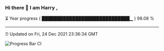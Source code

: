 ### Hi there 👋 I am Harry , 

⏳ Year progress { █████████████████████████████▁ } 98.08 %

---

⏰ Updated on Fri, 24 Dec 2021 23:36:34 GMT

![Progress Bar CI](https://github.com/duykhang68/duykhang68/workflows/Progress%20Bar%20CI/badge.svg)
